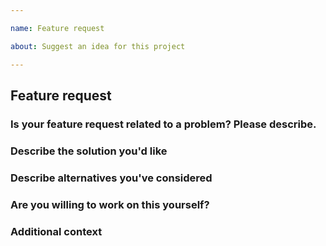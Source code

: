 ```yaml
---

name: Feature request

about: Suggest an idea for this project

---
```



<!-- thanks for reaching out -->

<!-- before you proceed, please read and follow the instructions -->

<!-- feel free to add any supporting media such as screenshots or gifs -->


## Feature request


### Is your feature request related to a problem? Please describe.

<!-- a clear and concise description of what the problem is. Ex. I'm always frustrated when [...] -->


### Describe the solution you'd like

<!-- a clear and concise description of what you want to happen -->


### Describe alternatives you've considered

<!-- a clear and concise description of any alternative solutions or features you've considered -->


### Are you willing to work on this yourself?

<!-- contributions are welcome -->


### Additional context

<!-- add any other context or screenshots about the feature request here -->

